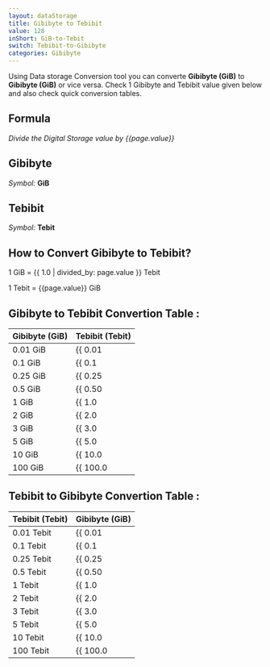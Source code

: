 ```yaml
---
layout: dataStorage
title: Gibibyte to Tebibit
value: 128
inShort: GiB-to-Tebit
switch: Tebibit-to-Gibibyte
categories: Gibibyte
---
```


Using Data storage Conversion tool you can converte **Gibibyte (GiB)** to **Gibibyte (GiB)** or vice versa. Check 1 Gibibyte and Tebibit value given below and also check quick conversion tables.

## Formula
*Divide the Digital Storage value by {{page.value}}*

## Gibibyte
*Symbol:* **GiB**

## Tebibit
*Symbol:* **Tebit**

## How to Convert Gibibyte to Tebibit?

1 GiB = {{ 1.0 | divided_by: page.value }} Tebit

1 Tebit = {{page.value}} GiB


## Gibibyte to Tebibit Convertion Table :

| Gibibyte (GiB) | Tebibit (Tebit) |
| ---- | ---- |
| 0.01 GiB | {{ 0.01 | divided_by: page.value }} Tebit |
| 0.1 GiB | {{ 0.1 | divided_by: page.value }} Tebit |
| 0.25 GiB | {{ 0.25 | divided_by: page.value }} Tebit |
| 0.5 GiB | {{ 0.50 | divided_by: page.value }} Tebit |
| 1 GiB | {{ 1.0 | divided_by: page.value }} Tebit |
| 2 GiB | {{ 2.0 | divided_by: page.value }} Tebit |
| 3 GiB | {{ 3.0 | divided_by: page.value }} Tebit |
| 5 GiB | {{ 5.0 | divided_by: page.value }} Tebit |
| 10 GiB | {{ 10.0 | divided_by: page.value }} Tebit |
| 100 GiB | {{ 100.0 | divided_by: page.value }} Tebit |

## Tebibit to Gibibyte Convertion Table :

| Tebibit (Tebit) | Gibibyte (GiB) |
| ---- | ---- |
| 0.01 Tebit | {{ 0.01 | times: page.value }} GiB |
| 0.1 Tebit | {{ 0.1 | times: page.value }} GiB |
| 0.25 Tebit | {{ 0.25 | times: page.value }} GiB |
| 0.5 Tebit | {{ 0.50 | times: page.value }} GiB |
| 1 Tebit | {{ 1.0 | times: page.value }} GiB |
| 2 Tebit | {{ 2.0 | times: page.value }} GiB |
| 3 Tebit | {{ 3.0 | times: page.value }} GiB |
| 5 Tebit | {{ 5.0 | times: page.value }} GiB |
| 10 Tebit | {{ 10.0 | times: page.value }} GiB |
| 100 Tebit | {{ 100.0 | times: page.value }} GiB |


<script>
document.getElementById('selectInput')[13].selected = true
document.getElementById('selectOutput')[15].selected = true
</script>
